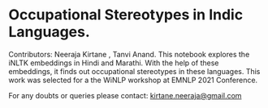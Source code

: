 # Occupational Stereotypes in Indic Languages.
Contributors: Neeraja Kirtane , Tanvi Anand.
This notebook explores the iNLTK embeddings in Hindi and Marathi. With the help of these embeddings, it finds out occupational stereotypes in these languages. This work was selected for a the WiNLP workshop at EMNLP 2021 Conference.

For any doubts or queries please contact: kirtane.neeraja@gmail.com
